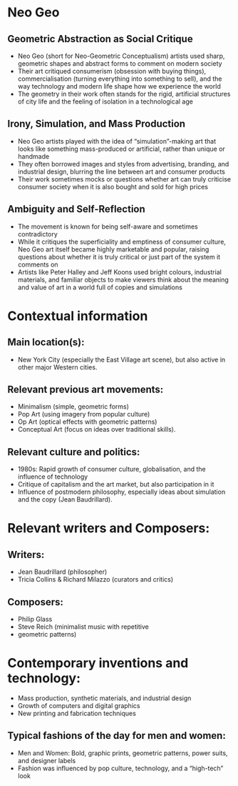 # Neo Geo


## Geometric Abstraction as Social Critique
- Neo Geo (short for Neo-Geometric Conceptualism) artists used sharp, geometric shapes and abstract forms to comment on modern society
- Their art critiqued consumerism (obsession with buying things), commercialisation (turning everything into something to sell), and the way technology and modern life shape how we experience the world
- The geometry in their work often stands for the rigid, artificial structures of city life and the feeling of isolation in a technological age

## Irony, Simulation, and Mass Production
- Neo Geo artists played with the idea of “simulation”-making art that looks like something mass-produced or artificial, rather than unique or handmade
- They often borrowed images and styles from advertising, branding, and industrial design, blurring the line between art and consumer products
- Their work sometimes mocks or questions whether art can truly criticise consumer society when it is also bought and sold for high prices

## Ambiguity and Self-Reflection
- The movement is known for being self-aware and sometimes contradictory
- While it critiques the superficiality and emptiness of consumer culture, Neo Geo art itself became highly marketable and popular, raising questions about whether it is truly critical or just part of the system it comments on
- Artists like Peter Halley and Jeff Koons used bright colours, industrial materials, and familiar objects to make viewers think about the meaning and value of art in a world full of copies and simulations

# Contextual information
## Main location(s):

- New York City (especially the East Village art scene), but also active in other major Western cities.

## Relevant previous art movements:

- Minimalism (simple, geometric forms)
- Pop Art (using imagery from popular culture)
- Op Art (optical effects with geometric patterns)
- Conceptual Art (focus on ideas over traditional skills).

## Relevant culture and politics:

- 1980s: Rapid growth of consumer culture, globalisation, and the influence of technology
- Critique of capitalism and the art market, but also participation in it
- Influence of postmodern philosophy, especially ideas about simulation and the copy (Jean Baudrillard).

# Relevant writers and Composers:



## Writers: 
- Jean Baudrillard (philosopher)
- Tricia Collins & Richard Milazzo (curators and critics)


## Composers:

- Philip Glass
- Steve Reich (minimalist music with repetitive
- geometric patterns)

# Contemporary inventions and technology:


- Mass production, synthetic materials, and industrial design
- Growth of computers and digital graphics
- New printing and fabrication techniques

## Typical fashions of the day for men and women:

- Men and Women:  Bold, graphic prints, geometric patterns, power suits, and designer labels
- Fashion was influenced by pop culture, technology, and a “high-tech” look